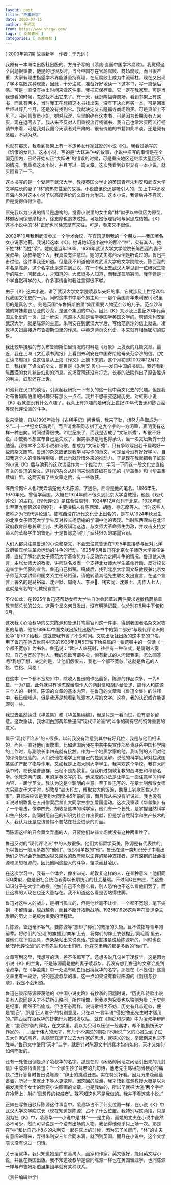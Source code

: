 ```yaml
---
layout: post
title: "故事新学"
date: 2003-07-15
author: 于光远
from: http://www.yhcqw.com/
tags: [ 炎黄春秋 ]
categories: [ 炎黄春秋 ]
---
```



[ 2003年第7期 故事新学　作者：于光远 ]


我原有一本海南出版社出版的、方舟子写的《溃疡·直面中国学术腐败》。我觉得这个问题很重要，他提的也很及时。当今中国存在官场腐败、商场腐败，而且很严重，大家有理由指望学术界能够坚持真理，在反腐败上成为中流砥柱。现在又出现了学术腐败这种现象，因此，十分注意，准备好好地读一下这本书，写一篇读后感。可是一直没有抽出时间来做这件事。我把它保存着。它一定在我家里。可是当我想看的时候，忽然找不出它来了。有一天，我逛隆福寺商场，看到书架上有这书，而且有两本。当时我正在想把这本书找出来，没有下决心再买一本。可是回家后经过好几个月，还是没有找到它。我就决定又去隆福寺商场购买。可是货架上不见了。我问售货员小姐，她对我说，店里的确有这本书，可是因为长期没有人来买，现在退回去了。我从来不反对人们重视流行畅销书，我自己也常常买回流行畅销书来看，可是我对我国今天读者对严肃的、很有价值的书籍如此冷淡，还是颇有感触，不以为然。


也就在那天，我看到货架上有一本旅英女作家虹影的小说《K》。我看过她写的《饥饿的女儿》。这本小说，写的是“大跃进”中的故事，小说中描写的事情是在全国范围内，已经开始纠正“大跃进”的错误的时候，可是重庆地区还继续大量饿死人的情况。我重视这本小说，并且写过一篇文章。这次我看到虹影又有一本小说，就买回看了一下。


这本书写的是一个受聘于武汉大学、教授英国文学史的英国青年朱利安和武汉大学文学院长的妻子“林”的热恋性爱的故事。小说应该说还是吸引人的，加上书中还收有海内外对这本小说予以高度评价的文章作为附录。这本小说，我读后并不喜欢，但是觉得值得注意。


原先我以为小说的情节是虚构的。觉得小说里的女主角“林”似乎以林徽因为原型。林徽因同徐志摩相识，徐志摩也追求过她。可是她很理智地与梁思成结婚。《K》这本小说中的“林”正好也同徐志摩有来往，可是，看来又不很像。


2002年10月我到武汉参加一个学术会议，在宾馆见到我的一个朋友——我国著名女小说家池莉。我说起这本《K》。她说她知道小说中的那个“林”，实有其人。她不姓“林”而姓“凌”。她就是当年1935、1936年武汉大学文学院院长陈西滢的妻子凌叔华。凌叔华这个人，我真没有注意过。她的丈夫陈西滢倒是听说过的。鲁迅抨击过他，这件事我还知道。但是我不知道他做过武汉大学的文学院院长。陈西滢的本名是陈源，这个名字还是这次到武汉，在一个晚上去武汉大学见到一位研究生物学的院士，问起此人，才知道的。大概很多人知道，而我却孤陋寡闻。我毕竟是一个学自然科学的人，许多事情当时我注意得很不够。


由于《K》这本小说，讲了武汉大学文学院凌叔华夫妇的事，它就涉及上世纪20年代我国文化史的一页。同时这本书中那个男主角——那个英国青年朱利安(小说里用的是真名字)，则是英国“布鲁姆斯伯里”集团重要人物范奈沙的儿子。范奈沙和她的妹妹弗吉尼亚的沙龙，是这个集团的中心。因此《K》又涉及上世纪20年代英国文化史的一页。进一步说，陈源本人就是留学英国学英国文学的。聘请朱利安到武汉大学，就是陈源的主意。朱利安在到武汉大学后，写给范奈沙的信上就说，凌叔华夫妇最接近布鲁姆斯伯里的作风。中英这两页文化史，本来就有相当密切的联系。


我比较早接触的有关布鲁姆斯伯里情况的材料是《万象》上发表的几篇文章。最近，我在上海《文汇读书周报》上看到朱利安在中国寄给他母亲范奈沙的信。《文汇读书周报》说这信是从上海《译文》上摘下来的。这个月初即2002年12月12日，我找到了译文的全文，题目是《朱利安·贝尔——发自中国的书信》。我还看到陈西滢的女儿状告虹影的消息。这场官司还没有打完，长春的法院作出了原告胜诉的判决，虹影还在上诉。


和池莉在汉口的谈话，引发起我研究一下有关的这一段中英文化史的兴趣。但是我对布鲁姆斯伯里的兴趣只有那么一点点。我并不想研究这段历史。对虹影小说《K》我就更没有什么兴趣了。我真正有兴趣的是研究上世纪20年代鲁迅和陈西滢等现代评论派的斗争。


说来惭愧，自从1993年拙作《古稀手记》问世后，我来了劲，想努力争取成为一名“二十一世纪文坛新秀”。而且请戈革同志刻了这九个字的一方闲章，表明我有这样一种志向。时间过得很快。21世纪来了，而我是否成了“文坛新秀”，却很不好说。即使我不想宣布自己是失败了，但实事求是地也得承认，当一名文坛新秀十分勉强。我根本不会写小说和诗歌，想成为“文坛新秀”，只有争取写出若干篇略好一些的杂文随笔。鲁迅的杂文应该是我学习写作的范文，可是至今没有好好学习。自知我这个人的惰性特别强，因此也就珍惜外来的推动力。于是现在我就把看了虹影的小说《K》后与池莉的这次谈话作为一个推动力，学习一下同这一段文化史直接有关的鲁迅的杂文。这样的杂文从时间来说应该编在鲁迅的《华盖集》和《华盖集续编》里。这两天看了些文章之后，有一些收获。


陈西滢何许人也?我弄清楚他大名陈源，字通伯，西滢是他的笔名。1896年生，1970年死。曾留学英国。大概在1924年前不很久到北京大学当教授。他是《现代评论》的主将。《现代评论》是综合性周刊，1924年12月创刊于北京。1928年底出至第九卷第209期停刊。主要撰稿人有陈西滢、胡适、徐志摩等人。当时这些人被称之为“现代评论派”。使陈西滢在近代文化史上出名的，是在从1924年秋发生的北京女子师范大学学生反对校长杨荫榆的学潮中他的表现。当时陈西滢站在北洋政府教育部总长章士钊、执政段祺瑞这边，与女师大革命师生为敌，并攻击支持女师大的革命学生的鲁迅。于是鲁陈之间打了延续很久的笔墨官司。


人们大都只注意鲁迅的小说和杂文，不会去注意鲁迅在1925年直接参与反对北洋政府镇压学生革命运动的斗争的行动。1925年5月鲁迅在北京女子师范大学兼任讲师，直接了解北京女子师范大学革命势力与反动势力之间斗争的情况。鲁迅仗义执言，主张女师大的教授、讲师联名发表一个支持北女师大学生革命行动、反对校长迫害学生代表的宣言。鲁迅自己拟稿。稿成后，找到北京大学国文系教授兼北京女子师范大学讲师和国文系主任马裕藻，请他转请其他先生联名发出宣言。在这个宣言上署名的是马裕藻、沈尹默、周树人、李泰、钱玄同、沈兼士、周作人七人。这就是有名的“七教授宣言”。

不仅如此，在1925年鲁迅还帮助女师大学生自治会起草过两件要求速撤杨荫榆呈教育部总长的公文。这两个呈文何日发出，没有明确记载，似分别在5月中下旬和6月。


这次我关心凌叔华的丈夫陈源和鲁迅打笔墨官司这一件事，得到我国著名杂文家牧惠的帮助，他把1996年中国文联出版社出版的一书中的第二部分“与现代评论派的论争”复印了给我。这就使我节省了不少时间。文联出版社出版的这本书的书名，用了鲁迅在他去世前44天的1936年9月5日留下给亲属的一张遗嘱中的一句话《一个都不宽恕》为书名。鲁迅说：“欧洲人临死时，往往有一种仪式，是请别人宽恕，自己也宽恕了别人。我的怨敌可谓多矣，倘有新式的人问起我来，怎么回答呢?我想了想，决定的是，让他们怨恨去，我也一个都不宽恕。”这就是鲁迅的人格、性格、风格！


在这本《一个都不宽恕》中，除收入鲁迅的作品最多，陈源的作品次多，一为9篇、一为7篇。此外就只有徐志摩给周作人的两封信和胡适给鲁迅、周作人和陈源三个人的一封信。陈源的文章的基本内容，在鲁迅的文章和《鲁迅全集》的注释中，我已经知道，但是我还是想看到陈源本人写的文字。这样，我的认识或许能更深刻一些。

我过去虽然读过《华盖集》和《华盖集续编》，但是只是一看而过，没有更多留意。这次重读，我才明白那两年鲁迅同“现代评论派”的斗争的确有它的特殊重要的意义。


属于“现代评论派”的人很多。以前我没有注意到其中有好几位，我是与他们相识的，而且一直对他们很敬重。比如建国后我在中共中央宣传部负责联系中国科学院的工作时，与副院长李四光就有接触。作为一个地质学家的他，我听到的人们对他的评价是很高的。人们说他在地学上有自己的独到见解，说他的科学见解对找我国某些矿产起了指导作用。又如我是上海大同大学学生，我喜欢这个学校。我在大同读书时，校长是曹惠群，已经不是胡敦复。但我听过胡敦复教的西洋史和穆勒名学。他教这两门课，用的是英文写的书。他采取的办法是让学生一面注意学习科学内容，一面学英文。我认为这是个聪明的主意。至于鲁迅写的、在章士钊解散女师大另建女子大学时，胡敦复“趁火打劫，攫取女大的饭碗，助章士钊欺罔世人的事”，算起来应该是我到大同读书5年前的事，而且我从来没有听说过。我也没有听说过胡敦复在五卅惨案后禁止大同学生参加爱国运动。这次我重读《华盖集》有了一个看法，像李四光、胡敦复这样的科学家，他们有一个长处，是掌握自然科学和生产技术，能同时用自己的知识为社会作出贡献，但是学自然科学和生产技术的人，我认为还是应该警惕不要站在社会进步的对面。

而陈源这样的只会舞文弄墨的人，只要他们站错立场就没有这种两重性了。


鲁迅反对的“现代评论派”中的人数很多。他们大都留学英美，陈源是有代表性的。所以鲁迅一般用多数的“他们”，很少用单数的“他”。鲁迅在这一类知识分子中看出他们之所以会充当既凶狠又腐败的政府赖以生存的精神支撑者，是有深刻的社会根源和思想根源的。因此他同这些人的斗争，坚决而且凌厉。


在这次学习中，我有一个体会，像李四光、胡敦复这样的人，在某种意义上他们同阿Q类似，也是旧社会统治者得以长期统治的社会基础。不过阿Q在未庄，而这些知识分子在大学当教授。他们自己不会那么看，别人恐怕也不这么看他们罢了。而且这样的人现在也还大量存在。我不知道这么看是否站得住脚。


鲁迅对这种人的战斗，是相当孤立的，但是他丝毫不让步，一个都不宽恕，笔下尖刻，不留情面，越战越勇，而且不断开拓新战场。1925和1926这两年在鲁迅杂文发展的历史上是极为重要的里程碑。


对陈源，鲁迅毫不客气，要陈源等“忘却了你们的教授的头衔。且不做指导青年的前辈。将你们的‘公理’的旗插到‘粪车’上去，将你们的绅士衣装抛到‘臭毛厕’里去，要他们除下假面具，赤条条站出来说真话。”这话直接是说给陈源听的。同时也说给“现代评论派”的所有先生和女士们听。他在这里用的都是多数的“你们”。


文章写到这里，我想写的话，差不多都写了。还想多说几句关于凌叔华。这是因为小说《K》的主角，不是陈源而是他的妻子凌叔华。我没有想到鲁迅的文章会提到凌叔华。在《华盖集》中一处没有明白指出凌叔华的名字。那是在《不是信》这篇文章里有一段话，说的是凌叔华的事。这一点如果没有看过陈源的《剽窃与抄袭》，我是不会知道。


鲁迅在驳斥陈源诬蔑他的《中国小说史略》有抄袭的问题时说，“历史和诗歌小说虽有人说同是天才不妨所见略同，所作相像，但我以为究竟也以独创为贵；历史则是纪事，固然不当偷成，但也不必两样。说诗歌相类不妨，历史有几点近似，便是‘剽窃’，那是‘正人君子’的特别意见，只在以‘一言半语’‘侵犯’鲁迅先生时才适用的。”陈西滢在凌叔华的抄袭行为被揭发以后，就在《剽窃和抄袭》中为凌叔华辩解说：“剽窃抄袭的罪名，在文学里，我以为只可以压倒一般蠢才，却不能损伤天才作家的。……至于伟大的天才，有几个不偶然的剽窃?不用说广义的心灵受到了过去大作家的陶养，头脑里充满了过去大作家的思想，就狭义的说，举起例来也举不胜举。”鲁迅文中使用“天才”二字，就是针对陈源文中讲蠢才如何如何，天才又如何如何而发的。


还有一处鲁迅倒是点了凌叔华的名字。那是在对《闲话的闲话之闲话引出来的几封信》中陈源指责鲁迅：“一个学生抄了沫若的几句诗，他老先生骂得刻骨镂心的痛快。”进行答复时鲁迅说陈源：“绅士的跳踉丑态。实在特别好看。因为历来隐藏蕴畜着，所以一来就比下等人更浓厚。因这回的放泄，我才悟到陈源教授大概是以为揭发凌叔华女士的剽窃小说图画的文章，也是我做的，所以早就把‘大盗’两个字挂在冷箭上，射向‘思想界的权威者’。殊不知这也不是我做的。我并不看这些小说。”


正如在写鲁迅驳斥陈源这件事当中，凌叔华占不了什么位置一样，在小说《K》中武汉大学文学院院长（现在知道是陈源）占不了什么位置。我特别写这两段，只是因为在《K》中，凌叔华——小说中是“林”——是主角，而她的丈夫在小说中虽然必不可少，然而可以说是一个没有出场的人物。我记得他似乎只上场一次。那是在“林”和比自己小8岁的朱利安一起在床上的时候，因为忘了关房门，“林”的丈夫有意闯进房来，弄得朱利安三年合同未满，就回到英国。而且在小说中，这个文学院长没有说过一句话。


关于凌叔华，我只知道她是广东番禺人，画家和作家，英文很好，能用英文写小说，并且在英国出版。我不知道凌叔华是否同陈源一样也在英国留过学，也同陈源一样与布鲁姆斯伯里集团早就有某种联系。

（责任编辑继学）


